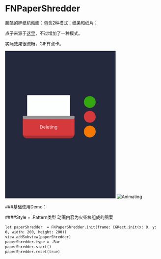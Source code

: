 # FNPaperShredder
超酷的碎纸机动画：包含2种模式：纸条和纸片；

点子来源于[这里](http://www.zcool.com.cn/work/ZMTcwNDgxMzY=.html)，不过增加了一种模式。

实际效果很流畅，GIF有点卡。

![Animating](readme_images/0.gif)
![Animating](readme_images/01.gif)

###基础使用Demo：

####Style = .Pattern类型
动画内容为火柴棒组成的图案

```
let paperShredder  = FNPaperShredder.init(frame: CGRect.init(x: 0, y: 0, width: 200, height: 200))
view.addSubview(paperShredder)
paperShredder.type = .Bar
paperShredder.start()
paperShredder.reset(true)
```
